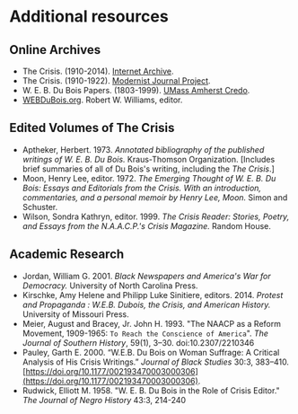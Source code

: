 # Additional resources


## Online Archives

* The Crisis. (1910-2014). [Internet Archive](https://archive.org/details/pub_crisis).
* The Crisis. (1910-1922). [Modernist Journal Project](https://modjourn.org/journal/crisis/).
* W. E. B. Du Bois Papers. (1803-1999). [UMass Amherst Credo](https://credo.library.umass.edu/view/collection/mums312).
* [WEBDuBois.org](http://www.webdubois.org/index.html). Robert W. Williams, editor.

## Edited Volumes of The Crisis
* Aptheker, Herbert. 1973. *Annotated bibliography of the published writings of W. E. B. Du Bois.* Kraus-Thomson Organization. [Includes brief summaries of all of Du Bois's writing, including the *The Crisis*.]
* Moon, Henry Lee, editor. 1972. *The Emerging Thought of W. E. B. Du Bois: Essays and Editorials from the Crisis. With an introduction, commentaries, and a personal memoir by Henry Lee, Moon.* Simon and Schuster.
* Wilson, Sondra Kathryn, editor. 1999. *The Crisis Reader: Stories, Poetry, and Essays from the N.A.A.C.P.'s Crisis Magazine.* Random House.


## Academic Research

* Jordan, William G. 2001. *Black Newspapers and America's War for Democracy.* University of North Carolina Press.
* Kirschke, Amy Helene and Philipp Luke Sinitiere, editors. 2014. *Protest and Propaganda : W.E.B. Dubois, the Crisis, and American History.* University of Missouri Press.
* Meier, August and Bracey, Jr. John H.  1993. "The NAACP as a Reform Movement, 1909-1965: `To Reach the Conscience of America`". *The Journal of Southern History*, 59(1), 3–30. doi:10.2307/2210346
* Pauley, Garth E. 2000. “W.E.B. Du Bois on Woman Suffrage: A Critical Analysis of His Crisis Writings.” *Journal of Black Studies* 30:3, 383–410. [https://doi.org/10.1177/002193470003000306](https://doi.org/10.1177/002193470003000306).
* Rudwick, Elliott M. 1958. "W. E. B. Du Bois in the Role of Crisis Editor." *The Journal of Negro History* 43:3, 214-240
